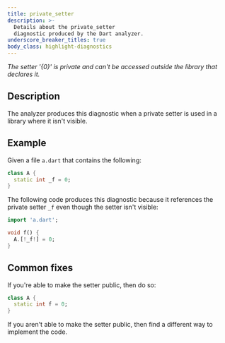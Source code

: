 ```yaml
---
title: private_setter
description: >-
  Details about the private_setter
  diagnostic produced by the Dart analyzer.
underscore_breaker_titles: true
body_class: highlight-diagnostics
---
```


_The setter '{0}' is private and can't be accessed outside the library that
declares it._

## Description

The analyzer produces this diagnostic when a private setter is used in a
library where it isn't visible.

## Example

Given a file `a.dart` that contains the following:

```dart
class A {
  static int _f = 0;
}
```

The following code produces this diagnostic because it references the
private setter `_f` even though the setter isn't visible:

```dart
import 'a.dart';

void f() {
  A.[!_f!] = 0;
}
```

## Common fixes

If you're able to make the setter public, then do so:

```dart
class A {
  static int f = 0;
}
```

If you aren't able to make the setter public, then find a different way to
implement the code.

